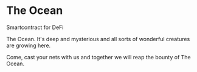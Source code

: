# The Ocean

Smartcontract for DeFi

The Ocean. 
It's deep and mysterious and all sorts of wonderful creatures are growing here.

Come, cast your nets with us and together we will reap the bounty of The Ocean.
